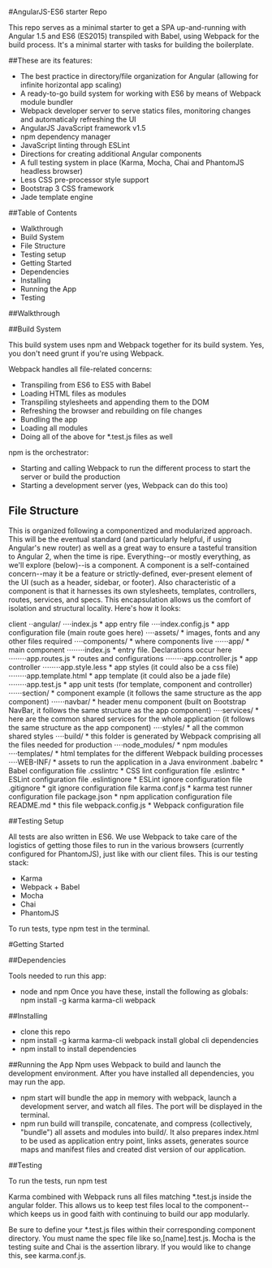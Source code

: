 #AngularJS-ES6 starter Repo

This repo serves as a minimal starter to get a SPA up-and-running with Angular 1.5 and ES6 (ES2015) transpiled with Babel, using Webpack for the build process. It's a minimal starter with tasks for building the boilerplate.

##These are its features:

* The best practice in directory/file organization for Angular (allowing for infinite horizontal app scaling)
* A ready-to-go build system for working with ES6 by means of Webpack module bundler
* Webpack developer server to serve statics files, monitoring changes and automaticaly refreshing the UI
* AngularJS JavaScript framework v1.5
* npm dependency manager
* JavaScript linting through ESLint
* Directions for creating additional Angular components
* A full testing system in place (Karma, Mocha, Chai and PhantomJS headless browser)
* Less CSS pre-processor style support
* Bootstrap 3 CSS framework
* Jade template engine


##Table of Contents

* Walkthrough
* Build System
* File Structure
* Testing setup
* Getting Started
* ​Dependencies
* Installing
* Running the App
* Testing


##Walkthrough

##Build System

This build system uses npm and Webpack together for its build system. Yes, you don't need grunt if you're using Webpack.

Webpack handles all file-related concerns:

* Transpiling from ES6 to ES5 with Babel
* Loading HTML files as modules
* Transpiling stylesheets and appending them to the DOM
* Refreshing the browser and rebuilding on file changes
* Bundling the app
* Loading all modules
* Doing all of the above for *.test.js files as well

 npm is the orchestrator:

* Starting and calling Webpack to run the different process to start the server or build the production
* Starting a development server (yes, Webpack can do this too)

## File Structure

This is organized following a componentized and modularized approach. This will be the eventual standard (and particularly helpful, if using Angular's new router) as well as a great way to ensure a tasteful transition to Angular 2, when the time is ripe. Everything--or mostly everything, as we'll explore (below)--is a component. A component is a self-contained concern--may it be a feature or strictly-defined, ever-present element of the UI (such as a header, sidebar, or footer). Also characteristic of a component is that it harnesses its own stylesheets, templates, controllers, routes, services, and specs. This encapsulation allows us the comfort of isolation and structural locality. Here's how it looks:

client
⋅⋅angular/
⋅⋅⋅⋅index.js * app entry file
⋅⋅⋅⋅index.config.js * app configuration file (main route goes here)
⋅⋅⋅⋅assets/ * images, fonts and any other files required
⋅⋅⋅⋅components/ * where components live
⋅⋅⋅⋅⋅⋅app/ * main component
⋅⋅⋅⋅⋅⋅⋅⋅index.js * entry file. Declarations occur here
⋅⋅⋅⋅⋅⋅⋅⋅app.routes.js * routes and configurations
⋅⋅⋅⋅⋅⋅⋅⋅app.controller.js * app controller
⋅⋅⋅⋅⋅⋅⋅⋅app.style.less * app styles (it could also be a css file)
⋅⋅⋅⋅⋅⋅⋅⋅app.template.html * app template (it could also be a jade file)
⋅⋅⋅⋅⋅⋅⋅⋅app.test.js * app unit tests (for template, component and controller)
⋅⋅⋅⋅⋅⋅section/ * component example (it follows the same structure as the app component)
⋅⋅⋅⋅⋅⋅navbar/ * header menu component (built on Bootstrap NavBar, it follows the same structure as the app component)
⋅⋅⋅⋅services/ * here are the common shared services for the whole application (it follows the same structure as the app component)
⋅⋅⋅⋅styles/ * all the common shared styles
⋅⋅⋅⋅build/ * this folder is generated by Webpack comprising all the files needed for production
⋅⋅⋅⋅node_modules/ * npm modules
⋅⋅⋅⋅templates/ * html templates for the different Webpack building processes
⋅⋅⋅⋅WEB-INF/ * assets to run the application in a Java environment
.babelrc * Babel configuration file
.csslintrc * CSS lint configuration file
.eslintrc * ESLint configuration file
.eslintignore * ESLint ignore configuration file
.gitignore * git ignore configuration file
karma.conf.js * karma test runner configuration file
package.json * npm application configuration file
README.md * this file
webpack.config.js * Webpack configuration file



##Testing Setup

All tests are also written in ES6. We use Webpack to take care of the logistics of getting those files to run in the various browsers (currently configured for PhantomJS), just like with our client files. This is our testing stack:

* Karma
* Webpack + Babel
* Mocha
* Chai
* PhantomJS

To run tests, type npm test in the terminal.

#Getting Started

##Dependencies

Tools needed to run this app:
* node and npm Once you have these, install the following as globals:
npm install -g karma karma-cli webpack

##Installing
* clone this repo
* npm install -g karma karma-cli webpack install global cli dependencies
* npm install to install dependencies


##Running the App
Npm uses Webpack to build and launch the development environment. After you have installed all dependencies, you may run the app.

* npm start will bundle the app in memory with webpack, launch a development server, and watch all files. The port will be displayed in the terminal.
* npm run build  will transpile, concatenate, and compress (collectively, "bundle") all assets and modules into build/. It also prepares index.html to be used as application entry point, links assets, generates source maps and manifest files and created dist version of our application.

##Testing

To run the tests, run npm test

Karma combined with Webpack runs all files matching *.test.js inside the angular folder. This allows us to keep test files local to the component--which keeps us in good faith with continuing to build our app modularly.

Be sure to define your *.test.js files within their corresponding component directory. You must name the spec file like so,[name].test.js. Mocha is the testing suite and Chai is the assertion library. If you would like to change this, see karma.conf.js.


